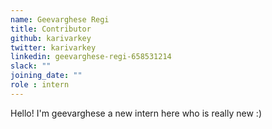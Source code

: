 ```yaml
---
name: Geevarghese Regi
title: Contributor
github: karivarkey
twitter: karivarkey
linkedin: geevarghese-regi-658531214
slack: ""
joining_date: ""
role : intern
---
```


Hello! I'm geevarghese a new intern here who is really new :)
